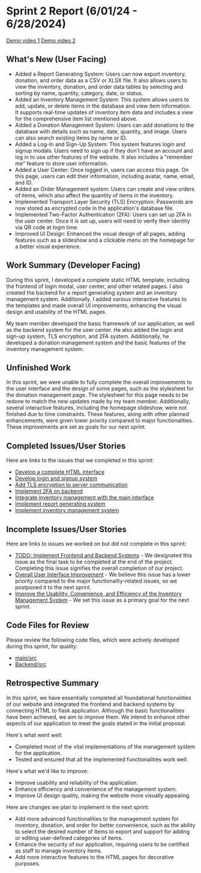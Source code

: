 # Sprint 2 Report (6/01/24 - 6/28/2024)
[Demo video 1](https://youtu.be/RB46SoaQTOI)
[Demo video 2](https://www.youtube.com/watch?v=6ozbnwgOc8g)

## What's New (User Facing)
 * Added a Report Generating System: Users can now export inventory, donation, and order data as a CSV or XLSX file. It also allows users to view the inventory, donation, and order data tables by selecting and sorting by name, quantity, category, date, or status.
 * Added an Inventory Management System: This system allows users to add, update, or delete items in the database and view item information. It supports real-time updates of inventory item data and includes a view for the comprehensive item list mentioned above.
 * Added a Donation Management System: Users can add donations to the database with details such as name, date, quantity, and image. Users can also search existing items by name or ID.
 * Added a Log-In and Sign-Up System: This system features login and signup modals. Users need to sign up if they don't have an account and log in to use other features of the website. It also includes a "remember me" feature to store user information.
 * Added a User Center: Once logged in, users can access this page. On this page, users can edit their information, including avatar, name, email, and ID.
 * Added an Order Management system: Users can create and view orders of items, which also affect the quantity of items in the inventory.
 * Implemented Transport Layer Security (TLS) Encryption: Passwords are now stored as encrypted code in the application's database file.
 * Implemented Two-Factor Authentication (2FA): Users can set up 2FA in the user center. Once it is set up, users will need to verify their identity via QR code at login time.
 * Improved UI Design: Enhanced the visual design of all pages, adding features such as a slideshow and a clickable menu on the homepage for a better visual experience.
 

## Work Summary (Developer Facing)
During this sprint, I developed a complete static HTML template, including the frontend of login modal, user center, and other related pages. I also created the backend for a report generating system and an inventory management system. Additionally, I added various interactive features to the templates and made overall UI improvements, enhancing the visual design and usability of the HTML pages.

My team member developed the basic framework of our application, as well as the backend system for the user center. He also added the login and sign-up system, TLS encryption, and 2FA system. Additionally, he developed a donation management system and the basic features of the inventory management system.

## Unfinished Work
In this sprint, we were unable to fully complete the overall improvements to the user interface and the design of some pages, such as the stylesheet for the donation management page. The stylesheet for this page needs to be redone to match the new updates made by my team member. Additionally, several interactive features, including the homepage slideshow, were not finished due to time constraints. These features, along with other planned enhancements, were given lower priority compared to major functionalities. These improvements are set as goals for our next sprint.

## Completed Issues/User Stories
Here are links to the issues that we completed in this sprint:

 * [Develop a complete HTML interface](https://github.com/YaruG1022/WSU-SU21-CPTS322-Project/issues/2)
 * [Develop login and signup system](https://github.com/YaruG1022/WSU-SU21-CPTS322-Project/issues/8)
 * [Add TLS encryption to server communication](https://github.com/YaruG1022/WSU-SU21-CPTS322-Project/issues/11)
 * [Implement 2FA on backend](https://github.com/YaruG1022/WSU-SU21-CPTS322-Project/issues/12)
 * [Integrate inventory management with the main interface](https://github.com/YaruG1022/WSU-SU21-CPTS322-Project/issues/13)
 * [Implement report generating system](https://github.com/YaruG1022/WSU-SU21-CPTS322-Project/issues/15)
 * [Implement inventory management system](https://github.com/YaruG1022/WSU-SU21-CPTS322-Project/issues/16)
 
## Incomplete Issues/User Stories
Here are links to issues we worked on but did not complete in this sprint:

 * [TODO: Implement Frontend and Backend Systems](https://github.com/YaruG1022/WSU-SU21-CPTS322-Project/issues/3) - We designated this issue as the final task to be completed at the end of the project. Completing this issue signifies the overall completion of our project.
 * [Overall User Interface Improvement](https://github.com/YaruG1022/WSU-SU21-CPTS322-Project/issues/7) - We believe this issue has a lower priority compared to the major functionality-related issues, so we postponed it to the next sprint.
 * [Improve the Usability, Convenience, and Efficiency of the Inventory Management System](https://github.com/YaruG1022/WSU-SU21-CPTS322-Project/issues/17) - We set this issue as a primary goal for the next sprint.

## Code Files for Review
Please review the following code files, which were actively developed during this sprint, for quality:
 * [main/src](https://github.com/YaruG1022/WSU-SU21-CPTS322-Project/tree/dc74c128ea521ddb33a990efe9fc965d6ed99237/src)
 * [Backend/src](https://github.com/YaruG1022/WSU-SU21-CPTS322-Project/tree/ccd3fc07a882a14aa88f8ce73783aed0cf34ec80/src)
 
## Retrospective Summary
In this sprint, we have essentially completed all foundational functionalities of our website and integrated the frontend and backend systems by connecting HTML to flask application. Although the basic functionalities have been achieved, we aim to improve them. We intend to enhance other aspects of our application to meet the goals stated in the initial proposal.

Here's what went well:
  * Completed most of the vital implementations of the management system for the application.
  * Tested and ensured that all the implemented functionalities work well.
 
Here's what we'd like to improve:
   * Improve usability and reliability of the application.
   * Enhance efficiency and convenience of the management system.
   * Improve UI design quality, making the website more visually appealing.

Here are changes we plan to implement in the next sprint:
   * Add more advanced functionalities to the management system for inventory, donation, and order for better convenience, such as the ability to select the desired number of items to export and support for adding or editing user-defined categories of items.
   * Enhance the security of our application, requiring users to be certified as staff to manage inventory items.
   * Add more interactive features to the HTML pages for decorative purposes.

